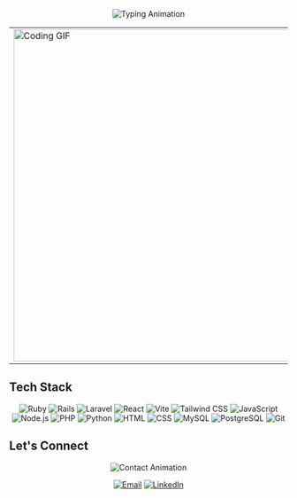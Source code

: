 
<div align="center">

<img src="https://readme-typing-svg.herokuapp.com?font=Fira+Code&weight=500&size=28&duration=3000&pause=1000&color=00FF7F&center=true&vCenter=true&multiline=true&width=800&height=100&lines=const+backendDeveloper+%3D+%7B;++name%3A+'Ivan+Brilata'+%7D" alt="Typing Animation" /> 
<table> 
  <td width="40%">
    <img src="https://gifdb.com/images/high/scrolling-up-green-system-coding-nxt2vg8bl6e4wbo1.gif" alt="Coding GIF" width="600" />
  </td>
</table>


</div>

## Tech Stack

<div align="center">
  <img src="https://img.shields.io/badge/Ruby-CC342D?style=for-the-badge&logo=ruby&logoColor=white" alt="Ruby" />
  <img src="https://img.shields.io/badge/Rails-CC0000?style=for-the-badge&logo=ruby-on-rails&logoColor=white" alt="Rails" />
  <img src="https://img.shields.io/badge/Laravel-FF2D20?style=for-the-badge&logo=laravel&logoColor=white" alt="Laravel" />
  <img src="https://img.shields.io/badge/React-20232A?style=for-the-badge&logo=react&logoColor=61DAFB" alt="React" />
  <img src="https://img.shields.io/badge/Vite-646CFF?style=for-the-badge&logo=vite&logoColor=white" alt="Vite" />
  <img src="https://img.shields.io/badge/Tailwind_CSS-38B2AC?style=for-the-badge&logo=tailwind-css&logoColor=white" alt="Tailwind CSS" />
  <img src="https://img.shields.io/badge/JavaScript-F7DF1E?style=for-the-badge&logo=javascript&logoColor=black" alt="JavaScript" />
  <img src="https://img.shields.io/badge/Node.js-339933?style=for-the-badge&logo=nodedotjs&logoColor=white" alt="Node.js" />
  <img src="https://img.shields.io/badge/PHP-777BB4?style=for-the-badge&logo=php&logoColor=white" alt="PHP" />
  <img src="https://img.shields.io/badge/Python-3776AB?style=for-the-badge&logo=python&logoColor=white" alt="Python" />
  <img src="https://img.shields.io/badge/HTML-E34F26?style=for-the-badge&logo=html5&logoColor=white" alt="HTML" />
  <img src="https://img.shields.io/badge/CSS-1572B6?style=for-the-badge&logo=css3&logoColor=white" alt="CSS" />
  <img src="https://img.shields.io/badge/MySQL-4479A1?style=for-the-badge&logo=mysql&logoColor=white" alt="MySQL" />
  <img src="https://img.shields.io/badge/PostgreSQL-316192?style=for-the-badge&logo=postgresql&logoColor=white" alt="PostgreSQL" />
  <img src="https://img.shields.io/badge/Git-F05032?style=for-the-badge&logo=git&logoColor=white" alt="Git" />
</div>

## Let's Connect

<div align="center">

<img src="https://readme-typing-svg.herokuapp.com?font=Fira+Code&weight=500&size=22&duration=2000&pause=500&color=00FF7F&center=true&vCenter=true&width=600&lines=Ready+to+collaborate%3F;Let's+build+something+amazing!;Open+to+new+opportunities!" alt="Contact Animation" />

<br/>

[![Email](https://img.shields.io/badge/Email-D14836?style=for-the-badge&logo=gmail&logoColor=white&labelColor=000000)](mailto:ibrilata.dev@gmail.com)
[![LinkedIn](https://img.shields.io/badge/LinkedIn-0077B5?style=for-the-badge&logo=linkedin&logoColor=white&labelColor=000000)](https://www.linkedin.com/in/ivan-brilata-634a17373/)

</div>

